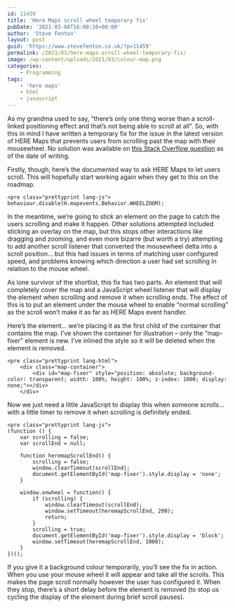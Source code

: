 ```yaml
---
id: 11459
title: 'Here Maps scroll wheel temporary fix'
pubDate: '2021-03-08T16:00:38+00:00'
author: 'Steve Fenton'
layout: post
guid: 'https://www.stevefenton.co.uk/?p=11459'
permalink: /2021/03/here-maps-scroll-wheel-temporary-fix/
image: /wp-content/uploads/2021/03/colour-map.png
categories:
    - Programming
tags:
    - 'here maps'
    - html
    - javascript
---
```


As my grandma used to say, “there’s only one thing worse than a scroll-linked positioning effect and that’s not being able to scroll at all”. So, with this in mind I have written a temporary fix for the issue in the latest version of HERE Maps that prevents users from scrolling past the map with their mousewheel. No solution was available on [this Stack Overflow question](https://stackoverflow.com/q/63615994/75525) as of the date of writing.

Firstly, though, here’s the documented way to ask HERE Maps to let users scroll. This will hopefully start working again when they get to this on the roadmap.

```
<pre class="prettyprint lang-js">
behaviour.disable(H.mapevents.Behavior.WHEELZOOM);
```

In the meantime, we’re going to stick an element on the page to catch the users scrolling and make it happen. Other solutions attempted included sticking an overlay on the map, but this stops other interactions like dragging and zooming, and even more bizarre (but worth a try) attempting to add another scroll listener that converted the mousewheel delta into a scroll position… but this had issues in terms of matching user configured speed, and problems knowing which direction a user had set scrolling in relation to the mouse wheel.

As lone survivor of the shortlist, this fix has two parts. An element that will completely cover the map and a JavaScript wheel listener that will display the element when scrolling and remove it when scrolling ends. The effect of this is to put an element under the mouse wheel to enable “normal scrolling” as the scroll won’t make it as far as HERE Maps event handler.

Here’s the element… we’re placing it as the first child of the container that contains the map. I’ve shown the container for illustration – only the “map-fixer” element is new. I’ve inlined the style so it will be deleted when the element is removed.

```
<pre class="prettyprint lang-html">
    <div class="map-container">
        <div id="map-fixer" style="position: absolute; background-color: transparent; width: 100%; height: 100%; z-index: 1000; display: none;"></div>
    </div>
```

Now we just need a little JavaScript to display this when someone scrolls… with a little timer to remove it when scrolling is definitely ended.

```
<pre class="prettyprint lang-js">
(function () {
    var scrolling = false;
    var scrollEnd = null;

    function heremapScrollEnd() {
        scrolling = false;
        window.clearTimeout(scrollEnd);
        document.getElementById('map-fixer').style.display = 'none';
    }

    window.onwheel = function() {
        if (scrolling) {
            window.clearTimeout(scrollEnd);
            window.setTimeout(heremapScrollEnd, 200);
	        return;
        }
        scrolling = true;
        document.getElementById('map-fixer').style.display = 'block';
        window.setTimeout(heremapScrollEnd, 1000);
    }
})();
```

If you give it a background colour temporarily, you’ll see the fix in action. When you use your mouse wheel it will appear and take all the scrolls. This makes the page scroll normally however the user has configured it. When they stop, there’s a short delay before the element is removed (to stop us cycling the display of the element during brief scroll pauses).
